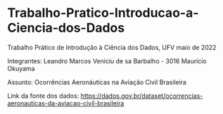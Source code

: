 # Trabalho-Pratico-Introducao-a-Ciencia-dos-Dados
Trabalho Prático de Introdução à Ciência dos Dados, UFV maio de 2022

Integrantes:
Leandro
Marcos Veniciu de sa Barbalho - 3016
Maurício Okuyama

Assunto:
Ocorrências Aeronáuticas na Aviação Civil Brasileira 

Link da fonte dos dados:
https://dados.gov.br/dataset/ocorrencias-aeronauticas-da-aviacao-civil-brasileira
